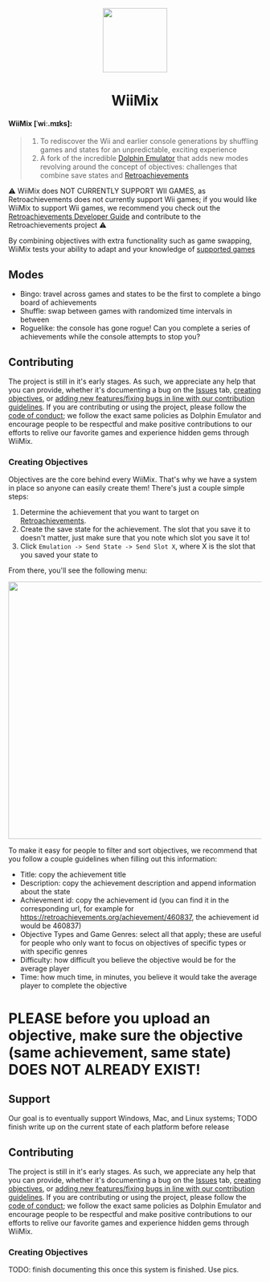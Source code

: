 <p align="center">
  <a href="https://wiimix.vulcan.moe">
    <img src="https://github.com/WiiMake/WiiMix/blob/master/Data/dolphin-emu.png?raw=true" height="128">
  </a>
  <h1 align="center">WiiMix</h1>
</p>

#### WiiMix [ˈwiː.mɪks]:

> 1. To rediscover the Wii and earlier console generations by shuffling games and states for an unpredictable, exciting experience
> 2. A fork of the incredible [Dolphin Emulator](https://dolphin-emu.org) that adds new modes revolving around the concept of objectives: challenges that combine save states and [Retroachievements](https://retroachievements.org/)

⚠️ WiiMix does NOT CURRENTLY SUPPORT WII GAMES, as Retroachievements does not currently support Wii games; if you would like WiiMix to support Wii games, we recommend you check out the [Retroachievements Developer Guide](https://docs.retroachievements.org/developer-docs/getting-started-as-an-achievement-developer.html) and contribute to the Retroachievements project ⚠️

By combining objectives with extra functionality such as game swapping, WiiMix tests your ability to adapt and your knowledge of [supported games](https://wiimake.github.io/static-site/)

## Modes

- Bingo: travel across games and states to be the first to complete a bingo board of achievements
- Shuffle: swap between games with randomized time intervals in between
- Roguelike: the console has gone rogue! Can you complete a series of achievements while the console attempts to stop you?

## Contributing

The project is still in it's early stages. As such, we appreciate any help that you can provide, whether it's documenting a bug on the [Issues](https://github.com/WiiMake/WiiMix/issues) tab, [creating objectives](#creating-objectives), or [adding new features/fixing bugs in line with our contribution guidelines](https://github.com/WiiMake/WiiMix/blob/master/Contributing.md). If you are contributing or using the project, please follow the [code of conduct](https://github.com/WiiMake/WiiMix/blob/master/CODE_OF_CONDUCT.md); we follow the exact same policies as Dolphin Emulator and encourage people to be respectful and make positive contributions to our efforts to relive our favorite games and experience hidden gems through WiiMix.

### Creating Objectives

Objectives are the core behind every WiiMix. That's why we have a system in place so anyone can easily create them! There's just a couple simple steps:
1. Determine the achievement that you want to target on [Retroachievements](https://retroachievements.org/).
2. Create the save state for the achievement. The slot that you save it to doesn't matter, just make sure that you note which slot you save it to!
3. Click ```Emulation -> Send State -> Send Slot X```, where X is the slot that you saved your state to

From there, you'll see the following menu:

<p align="center">
  <img src="https://github.com/WiiMake/WiiMix/blob/master/Data/state-send-menu.png?raw=true" height="512">
</p>

To make it easy for people to filter and sort objectives, we recommend that you follow a couple guidelines when filling out this information:
- Title: copy the achievement title
- Description: copy the achievement description and append information about the state
- Achievement id: copy the achievement id (you can find it in the corresponding url, for example for https://retroachievements.org/achievement/460837, the achievement id would be 460837)
- Objective Types and Game Genres: select all that apply; these are useful for people who only want to focus on objectives of specific types or with specific genres
- Difficulty: how difficult you believe the objective would be for the average player
- Time: how much time, in minutes, you believe it would take the average player to complete the objective

PLEASE before you upload an objective, make sure the objective (same achievement, same state) DOES NOT ALREADY EXIST!
=======

## Support

Our goal is to eventually support Windows, Mac, and Linux systems; TODO finish write up on the current state of each platform before release  

## Contributing

The project is still in it's early stages. As such, we appreciate any help that you can provide, whether it's documenting a bug on the [Issues](https://github.com/WiiMake/WiiMix/issues) tab, [creating objectives](#creating-objectives), or [adding new features/fixing bugs in line with our contribution guidelines](https://github.com/WiiMake/WiiMix/blob/master/Contributing.md). If you are contributing or using the project, please follow the [code of conduct](https://github.com/WiiMake/WiiMix/blob/master/CODE_OF_CONDUCT.md); we follow the exact same policies as Dolphin Emulator and encourage people to be respectful and make positive contributions to our efforts to relive our favorite games and experience hidden gems through WiiMix.

### Creating Objectives

TODO: finish documenting this once this system is finished. Use pics.
